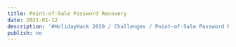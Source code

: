 ```yaml
---
title: Point-of-Sale Password Recovery
date: 2021-01-12
description: '#HolidayHack 2020 / Challenges / Point-of-Sale Password Recovery'
publish: no
---
```


